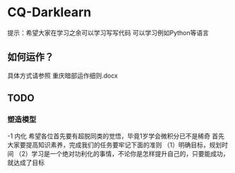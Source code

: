 # CQ-Darklearn        
提示：希望大家在学习之余可以学习写写代码
可以学习例如Python等语言
## 如何运作？
具体方式请参照 重庆暗部运作细则.docx









## TODO
### 塑造模型
-1 内化
希望各位首先要有超脱同类的觉悟，毕竟1岁学会微积分已不是稀奇
首先大家要提高知识素养，完成我们的任务要牢记下面的准则
（1）明确目标，规划时间
（2）学习是一个绝对功利化的事情，不论你是怎样提升自己的，只要能成功，就达成了目标
